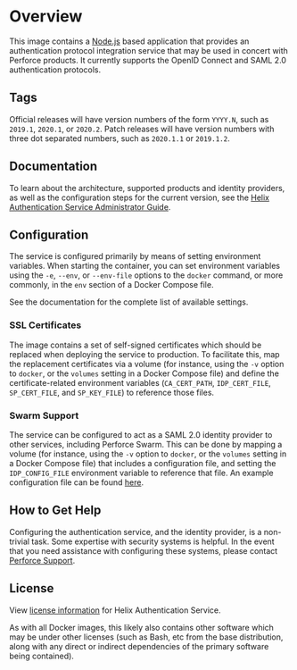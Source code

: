 # Overview

This image contains a [Node.js](http://nodejs.org) based application that
provides an authentication protocol integration service that may be used in
concert with Perforce products. It currently supports the OpenID Connect and
SAML 2.0 authentication protocols.

## Tags

Official releases will have version numbers of the form `YYYY.N`, such as
`2019.1`, `2020.1`, or `2020.2`. Patch releases will have version numbers with
three dot separated numbers, such as `2020.1.1` or `2019.1.2`.

## Documentation

To learn about the architecture, supported products and identity providers, as
well as the configuration steps for the current version, see the [Helix
Authentication Service Administrator
Guide](https://www.perforce.com/manuals/helix-auth-svc/).

## Configuration

The service is configured primarily by means of setting environment variables.
When starting the container, you can set environment variables using the `-e`,
`--env`, or `--env-file` options to the `docker` command, or more commonly, in
the `env` section of a Docker Compose file.

See the documentation for the complete list of available settings.

### SSL Certificates

The image contains a set of self-signed certificates which should be replaced
when deploying the service to production. To facilitate this, map the
replacement certificates via a volume (for instance, using the `-v` option to
`docker`, or the `volumes` setting in a Docker Compose file) and define the
certificate-related environment variables (`CA_CERT_PATH`, `IDP_CERT_FILE`,
`SP_CERT_FILE`, and `SP_KEY_FILE`) to reference those files.

### Swarm Support

The service can be configured to act as a SAML 2.0 identity provider to other
services, including Perforce Swarm. This can be done by mapping a volume (for
instance, using the `-v` option to `docker`, or the `volumes` setting in a
Docker Compose file) that includes a configuration file, and setting the
`IDP_CONFIG_FILE` environment variable to reference that file. An example
configuration file can be found [here](https://github.com/perforce/helix-authentication-service/blob/master/routes/saml_idp.conf.js).

## How to Get Help

Configuring the authentication service, and the identity provider, is a
non-trivial task. Some expertise with security systems is helpful. In the event
that you need assistance with configuring these systems, please contact
[Perforce Support](https://www.perforce.com/support/request-support).

## License

View [license information](https://github.com/perforce/helix-authentication-service/blob/master/LICENSE.txt) for Helix Authentication Service.

As with all Docker images, this likely also contains other software which may be
under other licenses (such as Bash, etc from the base distribution, along with
any direct or indirect dependencies of the primary software being contained).

